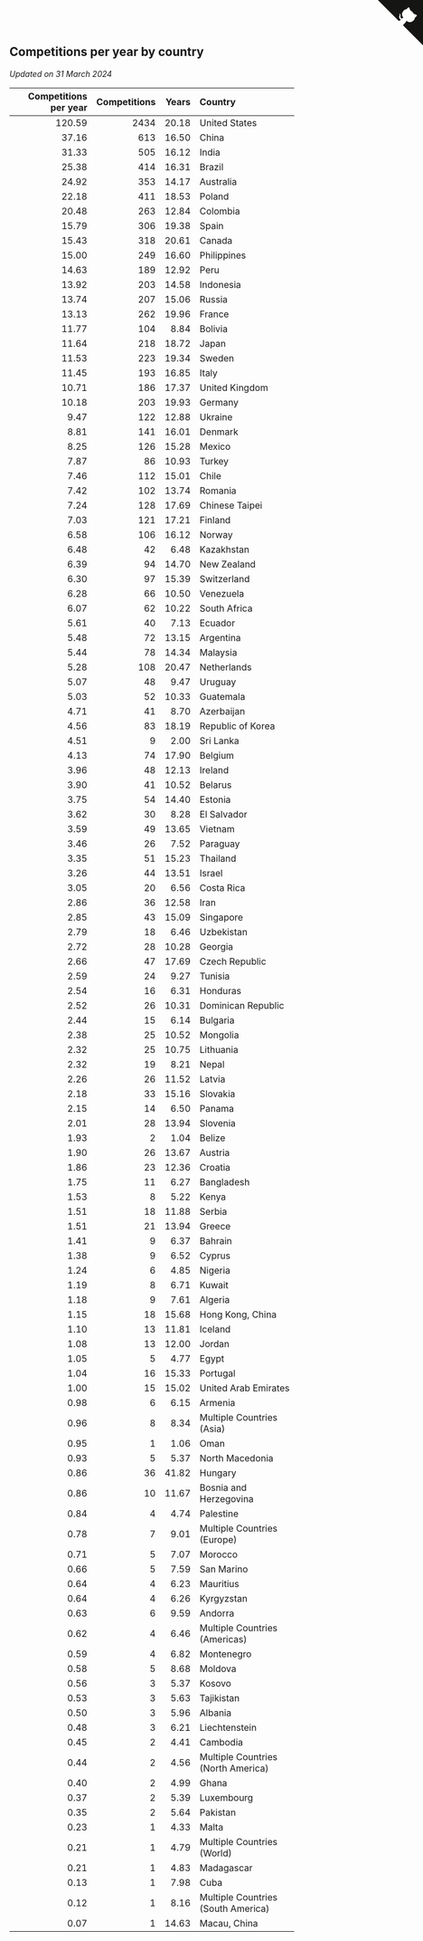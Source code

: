 ## Competitions per year by country

*Updated on 31 March 2024*

| Competitions per year | Competitions | Years | Country |
| ---: | ---: | ---: | :--- |
| 120.59 | 2434 | 20.18 | United States |
| 37.16 | 613 | 16.50 | China |
| 31.33 | 505 | 16.12 | India |
| 25.38 | 414 | 16.31 | Brazil |
| 24.92 | 353 | 14.17 | Australia |
| 22.18 | 411 | 18.53 | Poland |
| 20.48 | 263 | 12.84 | Colombia |
| 15.79 | 306 | 19.38 | Spain |
| 15.43 | 318 | 20.61 | Canada |
| 15.00 | 249 | 16.60 | Philippines |
| 14.63 | 189 | 12.92 | Peru |
| 13.92 | 203 | 14.58 | Indonesia |
| 13.74 | 207 | 15.06 | Russia |
| 13.13 | 262 | 19.96 | France |
| 11.77 | 104 | 8.84 | Bolivia |
| 11.64 | 218 | 18.72 | Japan |
| 11.53 | 223 | 19.34 | Sweden |
| 11.45 | 193 | 16.85 | Italy |
| 10.71 | 186 | 17.37 | United Kingdom |
| 10.18 | 203 | 19.93 | Germany |
| 9.47 | 122 | 12.88 | Ukraine |
| 8.81 | 141 | 16.01 | Denmark |
| 8.25 | 126 | 15.28 | Mexico |
| 7.87 | 86 | 10.93 | Turkey |
| 7.46 | 112 | 15.01 | Chile |
| 7.42 | 102 | 13.74 | Romania |
| 7.24 | 128 | 17.69 | Chinese Taipei |
| 7.03 | 121 | 17.21 | Finland |
| 6.58 | 106 | 16.12 | Norway |
| 6.48 | 42 | 6.48 | Kazakhstan |
| 6.39 | 94 | 14.70 | New Zealand |
| 6.30 | 97 | 15.39 | Switzerland |
| 6.28 | 66 | 10.50 | Venezuela |
| 6.07 | 62 | 10.22 | South Africa |
| 5.61 | 40 | 7.13 | Ecuador |
| 5.48 | 72 | 13.15 | Argentina |
| 5.44 | 78 | 14.34 | Malaysia |
| 5.28 | 108 | 20.47 | Netherlands |
| 5.07 | 48 | 9.47 | Uruguay |
| 5.03 | 52 | 10.33 | Guatemala |
| 4.71 | 41 | 8.70 | Azerbaijan |
| 4.56 | 83 | 18.19 | Republic of Korea |
| 4.51 | 9 | 2.00 | Sri Lanka |
| 4.13 | 74 | 17.90 | Belgium |
| 3.96 | 48 | 12.13 | Ireland |
| 3.90 | 41 | 10.52 | Belarus |
| 3.75 | 54 | 14.40 | Estonia |
| 3.62 | 30 | 8.28 | El Salvador |
| 3.59 | 49 | 13.65 | Vietnam |
| 3.46 | 26 | 7.52 | Paraguay |
| 3.35 | 51 | 15.23 | Thailand |
| 3.26 | 44 | 13.51 | Israel |
| 3.05 | 20 | 6.56 | Costa Rica |
| 2.86 | 36 | 12.58 | Iran |
| 2.85 | 43 | 15.09 | Singapore |
| 2.79 | 18 | 6.46 | Uzbekistan |
| 2.72 | 28 | 10.28 | Georgia |
| 2.66 | 47 | 17.69 | Czech Republic |
| 2.59 | 24 | 9.27 | Tunisia |
| 2.54 | 16 | 6.31 | Honduras |
| 2.52 | 26 | 10.31 | Dominican Republic |
| 2.44 | 15 | 6.14 | Bulgaria |
| 2.38 | 25 | 10.52 | Mongolia |
| 2.32 | 25 | 10.75 | Lithuania |
| 2.32 | 19 | 8.21 | Nepal |
| 2.26 | 26 | 11.52 | Latvia |
| 2.18 | 33 | 15.16 | Slovakia |
| 2.15 | 14 | 6.50 | Panama |
| 2.01 | 28 | 13.94 | Slovenia |
| 1.93 | 2 | 1.04 | Belize |
| 1.90 | 26 | 13.67 | Austria |
| 1.86 | 23 | 12.36 | Croatia |
| 1.75 | 11 | 6.27 | Bangladesh |
| 1.53 | 8 | 5.22 | Kenya |
| 1.51 | 18 | 11.88 | Serbia |
| 1.51 | 21 | 13.94 | Greece |
| 1.41 | 9 | 6.37 | Bahrain |
| 1.38 | 9 | 6.52 | Cyprus |
| 1.24 | 6 | 4.85 | Nigeria |
| 1.19 | 8 | 6.71 | Kuwait |
| 1.18 | 9 | 7.61 | Algeria |
| 1.15 | 18 | 15.68 | Hong Kong, China |
| 1.10 | 13 | 11.81 | Iceland |
| 1.08 | 13 | 12.00 | Jordan |
| 1.05 | 5 | 4.77 | Egypt |
| 1.04 | 16 | 15.33 | Portugal |
| 1.00 | 15 | 15.02 | United Arab Emirates |
| 0.98 | 6 | 6.15 | Armenia |
| 0.96 | 8 | 8.34 | Multiple Countries (Asia) |
| 0.95 | 1 | 1.06 | Oman |
| 0.93 | 5 | 5.37 | North Macedonia |
| 0.86 | 36 | 41.82 | Hungary |
| 0.86 | 10 | 11.67 | Bosnia and Herzegovina |
| 0.84 | 4 | 4.74 | Palestine |
| 0.78 | 7 | 9.01 | Multiple Countries (Europe) |
| 0.71 | 5 | 7.07 | Morocco |
| 0.66 | 5 | 7.59 | San Marino |
| 0.64 | 4 | 6.23 | Mauritius |
| 0.64 | 4 | 6.26 | Kyrgyzstan |
| 0.63 | 6 | 9.59 | Andorra |
| 0.62 | 4 | 6.46 | Multiple Countries (Americas) |
| 0.59 | 4 | 6.82 | Montenegro |
| 0.58 | 5 | 8.68 | Moldova |
| 0.56 | 3 | 5.37 | Kosovo |
| 0.53 | 3 | 5.63 | Tajikistan |
| 0.50 | 3 | 5.96 | Albania |
| 0.48 | 3 | 6.21 | Liechtenstein |
| 0.45 | 2 | 4.41 | Cambodia |
| 0.44 | 2 | 4.56 | Multiple Countries (North America) |
| 0.40 | 2 | 4.99 | Ghana |
| 0.37 | 2 | 5.39 | Luxembourg |
| 0.35 | 2 | 5.64 | Pakistan |
| 0.23 | 1 | 4.33 | Malta |
| 0.21 | 1 | 4.79 | Multiple Countries (World) |
| 0.21 | 1 | 4.83 | Madagascar |
| 0.13 | 1 | 7.98 | Cuba |
| 0.12 | 1 | 8.16 | Multiple Countries (South America) |
| 0.07 | 1 | 14.63 | Macau, China |


<a href="https://github.com/jonatanklosko/wca_statistics" class="github-corner" aria-label="View source on Github"><svg width="80" height="80" viewBox="0 0 250 250" style="fill:#151513; color:#fff; position: absolute; top: 0; border: 0; right: 0;" aria-hidden="true"><path d="M0,0 L115,115 L130,115 L142,142 L250,250 L250,0 Z"></path><path d="M128.3,109.0 C113.8,99.7 119.0,89.6 119.0,89.6 C122.0,82.7 120.5,78.6 120.5,78.6 C119.2,72.0 123.4,76.3 123.4,76.3 C127.3,80.9 125.5,87.3 125.5,87.3 C122.9,97.6 130.6,101.9 134.4,103.2" fill="currentColor" style="transform-origin: 130px 106px;" class="octo-arm"></path><path d="M115.0,115.0 C114.9,115.1 118.7,116.5 119.8,115.4 L133.7,101.6 C136.9,99.2 139.9,98.4 142.2,98.6 C133.8,88.0 127.5,74.4 143.8,58.0 C148.5,53.4 154.0,51.2 159.7,51.0 C160.3,49.4 163.2,43.6 171.4,40.1 C171.4,40.1 176.1,42.5 178.8,56.2 C183.1,58.6 187.2,61.8 190.9,65.4 C194.5,69.0 197.7,73.2 200.1,77.6 C213.8,80.2 216.3,84.9 216.3,84.9 C212.7,93.1 206.9,96.0 205.4,96.6 C205.1,102.4 203.0,107.8 198.3,112.5 C181.9,128.9 168.3,122.5 157.7,114.1 C157.9,116.9 156.7,120.9 152.7,124.9 L141.0,136.5 C139.8,137.7 141.6,141.9 141.8,141.8 Z" fill="currentColor" class="octo-body"></path></svg></a><style>.github-corner:hover .octo-arm{animation:octocat-wave 560ms ease-in-out}@keyframes octocat-wave{0%,100%{transform:rotate(0)}20%,60%{transform:rotate(-25deg)}40%,80%{transform:rotate(10deg)}}@media (max-width:500px){.github-corner:hover .octo-arm{animation:none}.github-corner .octo-arm{animation:octocat-wave 560ms ease-in-out}}</style>
